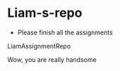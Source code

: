 # Liam-s-repo
- Please finish all the assignments

LiamAssignmentRepo

Wow, you are really handsome
